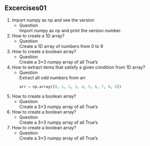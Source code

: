 ## Excercises01

1. Import numpy as np and see the version
   - Question<br>
     Import numpy as np and print the version number.
2. How to create a 1D array?
   - Question<br>
     Create a 1D array of numbers from 0 to 9
3. How to create a boolean array?
   - Question<br>
     Create a 3×3 numpy array of all True’s
4. How to extract items that satisfy a given condition from 1D array?
   - Question<br>
     Extract all odd numbers from arr
     ```python
     arr = np.array([0, 1, 2, 3, 4, 5, 6, 7, 8, 9])
     ```
5. How to create a boolean array?
   - Question<br>
     Create a 3×3 numpy array of all True’s
6. How to create a boolean array?
   - Question<br>
     Create a 3×3 numpy array of all True’s
7. How to create a boolean array?
   - Question<br>
     Create a 3×3 numpy array of all True’s







